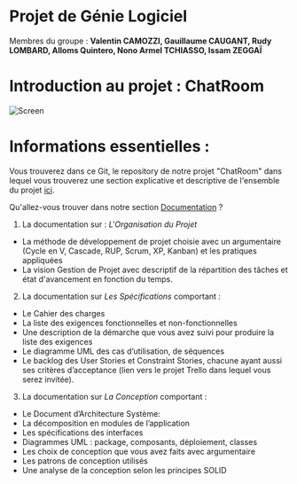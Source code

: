 # Projet de Génie Logiciel
Membres du groupe : **Valentin CAMOZZI, Gauillaume CAUGANT, Rudy LOMBARD, Alloms Quintero, Nono Armel TCHIASSO, Issam ZEGGAÏ**

# Introduction au projet : ChatRoom

![Screen](https://i.imgur.com/EtrsPT7.png)


# Informations essentielles :

Vous trouverez dans ce Git, le repository de notre projet "ChatRoom" dans lequel vous trouverez une section explicative et descriptive
de l'ensemble du projet [ici](https://github.com/gcaugant56/Genie-Logiciel/tree/JavaDoc/doc/Documentation).

Qu'allez-vous trouver dans notre section [Documentation](https://github.com/gcaugant56/Genie-Logiciel/tree/JavaDoc/doc/Documentation) ?

1. La documentation sur : *L'Organisation du Projet*
  - La méthode de développement de projet choisie avec un argumentaire (Cycle en V, Cascade, RUP,
Scrum, XP, Kanban) et les pratiques appliquées
  - La vision Gestion de Projet avec descriptif de la répartition des tâches et état d'avancement en fonction du temps.



2. La documentation sur *Les Spécifications* comportant :

- Le Cahier des charges
- La liste des exigences fonctionnelles et non-fonctionnelles
- Une description de la démarche que vous avez suivi pour produire la liste des exigences
- Le diagramme UML des cas d’utilisation, de séquences
- Le backlog des User Stories et Constraint Stories, chacune ayant aussi ses critères d’acceptance
 (lien vers le projet Trello dans lequel vous serez invitée).




3. La documentation sur *La Conception* comportant :

  - Le Document d’Architecture Système:
  - La décomposition en modules de l’application
  - Les spécifications des interfaces
  - Diagrammes UML : package, composants, déploiement, classes
  - Les choix de conception que vous avez faits avec argumentaire
  - Les patrons de conception utilisés
  - Une analyse de la conception selon les principes SOLID
